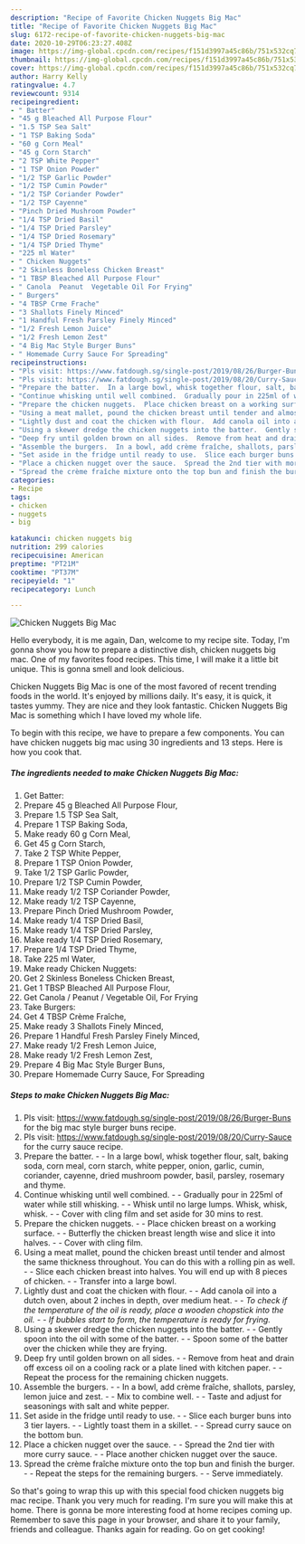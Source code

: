 ```yaml
---
description: "Recipe of Favorite Chicken Nuggets Big Mac"
title: "Recipe of Favorite Chicken Nuggets Big Mac"
slug: 6172-recipe-of-favorite-chicken-nuggets-big-mac
date: 2020-10-29T06:23:27.408Z
image: https://img-global.cpcdn.com/recipes/f151d3997a45c86b/751x532cq70/chicken-nuggets-big-mac-recipe-main-photo.jpg
thumbnail: https://img-global.cpcdn.com/recipes/f151d3997a45c86b/751x532cq70/chicken-nuggets-big-mac-recipe-main-photo.jpg
cover: https://img-global.cpcdn.com/recipes/f151d3997a45c86b/751x532cq70/chicken-nuggets-big-mac-recipe-main-photo.jpg
author: Harry Kelly
ratingvalue: 4.7
reviewcount: 9314
recipeingredient:
- " Batter"
- "45 g Bleached All Purpose Flour"
- "1.5 TSP Sea Salt"
- "1 TSP Baking Soda"
- "60 g Corn Meal"
- "45 g Corn Starch"
- "2 TSP White Pepper"
- "1 TSP Onion Powder"
- "1/2 TSP Garlic Powder"
- "1/2 TSP Cumin Powder"
- "1/2 TSP Coriander Powder"
- "1/2 TSP Cayenne"
- "Pinch Dried Mushroom Powder"
- "1/4 TSP Dried Basil"
- "1/4 TSP Dried Parsley"
- "1/4 TSP Dried Rosemary"
- "1/4 TSP Dried Thyme"
- "225 ml Water"
- " Chicken Nuggets"
- "2 Skinless Boneless Chicken Breast"
- "1 TBSP Bleached All Purpose Flour"
- " Canola  Peanut  Vegetable Oil For Frying"
- " Burgers"
- "4 TBSP Crme Frache"
- "3 Shallots Finely Minced"
- "1 Handful Fresh Parsley Finely Minced"
- "1/2 Fresh Lemon Juice"
- "1/2 Fresh Lemon Zest"
- "4 Big Mac Style Burger Buns"
- " Homemade Curry Sauce For Spreading"
recipeinstructions:
- "Pls visit: https://www.fatdough.sg/single-post/2019/08/26/Burger-Buns for the big mac style burger buns recipe."
- "Pls visit: https://www.fatdough.sg/single-post/2019/08/20/Curry-Sauce for the curry sauce recipe."
- "Prepare the batter.  In a large bowl, whisk together flour, salt, baking soda, corn meal, corn starch, white pepper, onion, garlic, cumin, coriander, cayenne, dried mushroom powder, basil, parsley, rosemary and thyme."
- "Continue whisking until well combined.  Gradually pour in 225ml of water while still whisking.  Whisk until no large lumps. Whisk, whisk, whisk.  Cover with cling film and set aside for 30 mins to rest."
- "Prepare the chicken nuggets.  Place chicken breast on a working surface.  Butterfly the chicken breast length wise and slice it into halves.  Cover with cling film."
- "Using a meat mallet, pound the chicken breast until tender and almost the same thickness throughout. You can do this with a rolling pin as well.  Slice each chicken breast into halves. You will end up with 8 pieces of chicken.  Transfer into a large bowl."
- "Lightly dust and coat the chicken with flour.  Add canola oil into a dutch oven, about 2 inches in depth, over medium heat.  *To check if the temperature of the oil is ready, place a wooden chopstick into the oil.  If bubbles start to form, the temperature is ready for frying.*"
- "Using a skewer dredge the chicken nuggets into the batter.  Gently spoon into the oil with some of the batter.  Spoon some of the batter over the chicken while they are frying."
- "Deep fry until golden brown on all sides.  Remove from heat and drain off excess oil on a cooling rack or a plate lined with kitchen paper.  Repeat the process for the remaining chicken nuggets."
- "Assemble the burgers.  In a bowl, add crème fraîche, shallots, parsley, lemon juice and zest.  Mix to combine well.  Taste and adjust for seasonings with salt and white pepper."
- "Set aside in the fridge until ready to use.  Slice each burger buns into 3 tier layers.  Lightly toast them in a skillet.  Spread curry sauce on the bottom bun."
- "Place a chicken nugget over the sauce.  Spread the 2nd tier with more curry sauce.  Place another chicken nugget over the sauce."
- "Spread the crème fraîche mixture onto the top bun and finish the burger.  Repeat the steps for the remaining burgers.  Serve immediately."
categories:
- Recipe
tags:
- chicken
- nuggets
- big

katakunci: chicken nuggets big 
nutrition: 299 calories
recipecuisine: American
preptime: "PT21M"
cooktime: "PT37M"
recipeyield: "1"
recipecategory: Lunch

---
```



![Chicken Nuggets Big Mac](https://img-global.cpcdn.com/recipes/f151d3997a45c86b/751x532cq70/chicken-nuggets-big-mac-recipe-main-photo.jpg)

Hello everybody, it is me again, Dan, welcome to my recipe site. Today, I'm gonna show you how to prepare a distinctive dish, chicken nuggets big mac. One of my favorites food recipes. This time, I will make it a little bit unique. This is gonna smell and look delicious.

Chicken Nuggets Big Mac is one of the most favored of recent trending foods in the world. It's enjoyed by millions daily. It's easy, it is quick, it tastes yummy. They are nice and they look fantastic. Chicken Nuggets Big Mac is something which I have loved my whole life.




To begin with this recipe, we have to prepare a few components. You can have chicken nuggets big mac using 30 ingredients and 13 steps. Here is how you cook that.

<!--inarticleads1-->

##### The ingredients needed to make Chicken Nuggets Big Mac:

1. Get  Batter:
1. Prepare 45 g Bleached All Purpose Flour,
1. Prepare 1.5 TSP Sea Salt,
1. Prepare 1 TSP Baking Soda,
1. Make ready 60 g Corn Meal,
1. Get 45 g Corn Starch,
1. Take 2 TSP White Pepper,
1. Prepare 1 TSP Onion Powder,
1. Take 1/2 TSP Garlic Powder,
1. Prepare 1/2 TSP Cumin Powder,
1. Make ready 1/2 TSP Coriander Powder,
1. Make ready 1/2 TSP Cayenne,
1. Prepare Pinch Dried Mushroom Powder,
1. Make ready 1/4 TSP Dried Basil,
1. Make ready 1/4 TSP Dried Parsley,
1. Make ready 1/4 TSP Dried Rosemary,
1. Prepare 1/4 TSP Dried Thyme,
1. Take 225 ml Water,
1. Make ready  Chicken Nuggets:
1. Get 2 Skinless Boneless Chicken Breast,
1. Get 1 TBSP Bleached All Purpose Flour,
1. Get  Canola / Peanut / Vegetable Oil, For Frying
1. Take  Burgers:
1. Get 4 TBSP Crème Fraîche,
1. Make ready 3 Shallots Finely Minced,
1. Prepare 1 Handful Fresh Parsley Finely Minced,
1. Make ready 1/2 Fresh Lemon Juice,
1. Make ready 1/2 Fresh Lemon Zest,
1. Prepare 4 Big Mac Style Burger Buns,
1. Prepare  Homemade Curry Sauce, For Spreading




<!--inarticleads2-->

##### Steps to make Chicken Nuggets Big Mac:

1. Pls visit: https://www.fatdough.sg/single-post/2019/08/26/Burger-Buns for the big mac style burger buns recipe.
1. Pls visit: https://www.fatdough.sg/single-post/2019/08/20/Curry-Sauce for the curry sauce recipe.
1. Prepare the batter. -  - In a large bowl, whisk together flour, salt, baking soda, corn meal, corn starch, white pepper, onion, garlic, cumin, coriander, cayenne, dried mushroom powder, basil, parsley, rosemary and thyme.
1. Continue whisking until well combined. -  - Gradually pour in 225ml of water while still whisking. -  - Whisk until no large lumps. Whisk, whisk, whisk. -  - Cover with cling film and set aside for 30 mins to rest.
1. Prepare the chicken nuggets. -  - Place chicken breast on a working surface. -  - Butterfly the chicken breast length wise and slice it into halves. -  - Cover with cling film.
1. Using a meat mallet, pound the chicken breast until tender and almost the same thickness throughout. You can do this with a rolling pin as well. -  - Slice each chicken breast into halves. You will end up with 8 pieces of chicken. -  - Transfer into a large bowl.
1. Lightly dust and coat the chicken with flour. -  - Add canola oil into a dutch oven, about 2 inches in depth, over medium heat. -  - *To check if the temperature of the oil is ready, place a wooden chopstick into the oil. -  - If bubbles start to form, the temperature is ready for frying.*
1. Using a skewer dredge the chicken nuggets into the batter. -  - Gently spoon into the oil with some of the batter. -  - Spoon some of the batter over the chicken while they are frying.
1. Deep fry until golden brown on all sides. -  - Remove from heat and drain off excess oil on a cooling rack or a plate lined with kitchen paper. -  - Repeat the process for the remaining chicken nuggets.
1. Assemble the burgers. -  - In a bowl, add crème fraîche, shallots, parsley, lemon juice and zest. -  - Mix to combine well. -  - Taste and adjust for seasonings with salt and white pepper.
1. Set aside in the fridge until ready to use. -  - Slice each burger buns into 3 tier layers. -  - Lightly toast them in a skillet. -  - Spread curry sauce on the bottom bun.
1. Place a chicken nugget over the sauce. -  - Spread the 2nd tier with more curry sauce. -  - Place another chicken nugget over the sauce.
1. Spread the crème fraîche mixture onto the top bun and finish the burger. -  - Repeat the steps for the remaining burgers. -  - Serve immediately.




So that's going to wrap this up with this special food chicken nuggets big mac recipe. Thank you very much for reading. I'm sure you will make this at home. There is gonna be more interesting food at home recipes coming up. Remember to save this page in your browser, and share it to your family, friends and colleague. Thanks again for reading. Go on get cooking!

